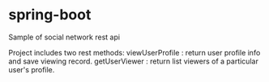 # spring-boot
Sample of social network rest api

Project includes two rest methods:
viewUserProfile : return user profile info and save viewing record.
getUserViewer : return list viewers of a particular user's profile.
